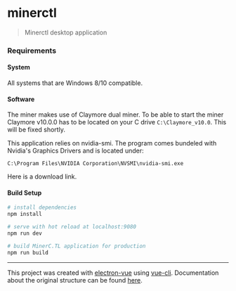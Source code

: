# minerctl

> Minerctl desktop application

### Requirements
#### System
All systems that are Windows 8/10 compatible.

#### Software
The miner makes use of Claymore dual miner. To be able to start the miner Claymore v10.0.0 has to be located on your C drive `C:\Claymore_v10.0`. This will be fixed shortly.

This application relies on nvidia-smi. The program comes bundeled with Nvidia's Graphics Drivers and is located under:

```
C:\Program Files\NVIDIA Corporation\NVSMI\nvidia-smi.exe
```

Here is a download link.

#### Build Setup

``` bash
# install dependencies
npm install

# serve with hot reload at localhost:9080
npm run dev

# build MinerC.TL application for production
npm run build
```
---

This project was created with [electron-vue](https://github.com/SimulatedGREG/electron-vue) using [vue-cli](https://github.com/vuejs/vue-cli). Documentation about the original structure can be found [here](https://simulatedgreg.gitbooks.io/electron-vue/content/index.html).
